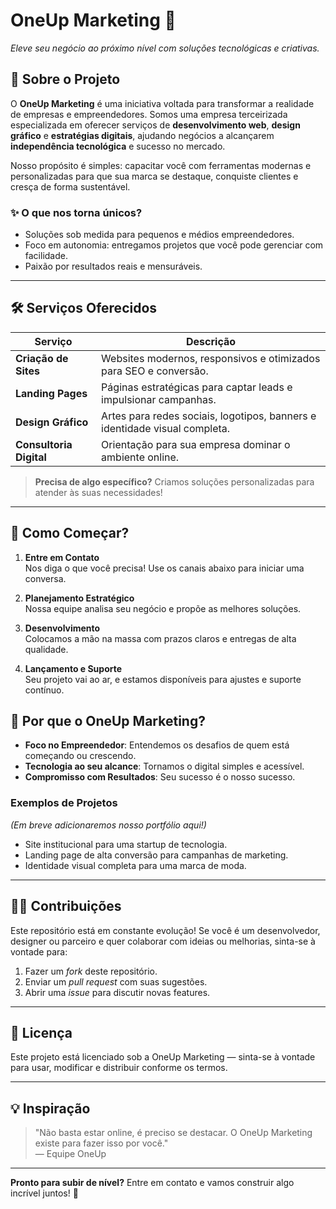 # OneUp Marketing 🚀

*Eleve seu negócio ao próximo nível com soluções tecnológicas e criativas.*

## 📖 Sobre o Projeto

O **OneUp Marketing** é uma iniciativa voltada para transformar a realidade de empresas e empreendedores. Somos uma empresa terceirizada especializada em oferecer serviços de **desenvolvimento web**, **design gráfico** e **estratégias digitais**, ajudando negócios a alcançarem **independência tecnológica** e sucesso no mercado.

Nosso propósito é simples: capacitar você com ferramentas modernas e personalizadas para que sua marca se destaque, conquiste clientes e cresça de forma sustentável.

### ✨ O que nos torna únicos?
- Soluções sob medida para pequenos e médios empreendedores.
- Foco em autonomia: entregamos projetos que você pode gerenciar com facilidade.
- Paixão por resultados reais e mensuráveis.

---

## 🛠️ Serviços Oferecidos

| Serviço             | Descrição                                                                 |
|---------------------|---------------------------------------------------------------------------|
| **Criação de Sites**      | Websites modernos, responsivos e otimizados para SEO e conversão.         |
| **Landing Pages**         | Páginas estratégicas para captar leads e impulsionar campanhas.           |
| **Design Gráfico**        | Artes para redes sociais, logotipos, banners e identidade visual completa.|
| **Consultoria Digital**   | Orientação para sua empresa dominar o ambiente online.                    |

> **Precisa de algo específico?** Criamos soluções personalizadas para atender às suas necessidades!

---

## 🚀 Como Começar?

1. **Entre em Contato**  
   Nos diga o que você precisa! Use os canais abaixo para iniciar uma conversa.

2. **Planejamento Estratégico**  
   Nossa equipe analisa seu negócio e propõe as melhores soluções.

3. **Desenvolvimento**  
   Colocamos a mão na massa com prazos claros e entregas de alta qualidade.

4. **Lançamento e Suporte**  
   Seu projeto vai ao ar, e estamos disponíveis para ajustes e suporte contínuo.


## 🌟 Por que o OneUp Marketing?

- **Foco no Empreendedor**: Entendemos os desafios de quem está começando ou crescendo.
- **Tecnologia ao seu alcance**: Tornamos o digital simples e acessível.
- **Compromisso com Resultados**: Seu sucesso é o nosso sucesso.

### Exemplos de Projetos
*(Em breve adicionaremos nosso portfólio aqui!)*  
- Site institucional para uma startup de tecnologia.
- Landing page de alta conversão para campanhas de marketing.
- Identidade visual completa para uma marca de moda.

---

## 🧑‍💻 Contribuições

Este repositório está em constante evolução! Se você é um desenvolvedor, designer ou parceiro e quer colaborar com ideias ou melhorias, sinta-se à vontade para:  
1. Fazer um *fork* deste repositório.
2. Enviar um *pull request* com suas sugestões.
3. Abrir uma *issue* para discutir novas features.

---

## 📜 Licença

Este projeto está licenciado sob a OneUp Marketing — sinta-se à vontade para usar, modificar e distribuir conforme os termos.

---

## 💡 Inspiração

> "Não basta estar online, é preciso se destacar. O OneUp Marketing existe para fazer isso por você."  
> — Equipe OneUp

---

**Pronto para subir de nível?** Entre em contato e vamos construir algo incrível juntos! 🚀

